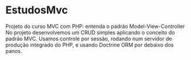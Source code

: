 # EstudosMvc
Projeto do curso MVC com PHP: entenda o padrão Model-View-Controller
No projeto desenvolvemos um CRUD simples aplicando o conceito do padrão MVC.
Usamos controle por sessão, rodando num servidor de produção integrado do PHP, e usando Doctrine ORM por debaixo dos panos.

